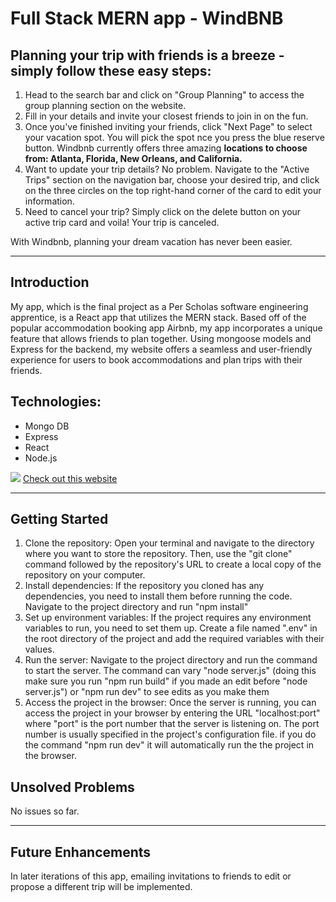 <h1>Full Stack MERN app - WindBNB</h1>
<h2>Planning your trip with friends is a breeze - simply follow these easy steps:</h2>
<ol>
    <li>Head to the search bar and click on "Group Planning" to access the group planning section on the website.</li>
    <li>Fill in your details and invite your closest friends to join in on the fun.</li>
    <li>Once you've finished inviting your friends, click "Next Page" to select your vacation spot. You will pick the spot nce you press the blue reserve button. Windbnb currently offers three amazing <b>locations to choose from: Atlanta, Florida, New Orleans, and California.</b></li>
    <li>Want to update your trip details? No problem. Navigate to the "Active Trips" section on the navigation bar, choose your desired trip, and click on the three circles on the top right-hand corner of the card to edit your information.</li>
    <li>Need to cancel your trip? Simply click on the delete button on your active trip card and voila! Your trip is canceled.</li>
</ol>
<p>With Windbnb, planning your dream vacation has never been easier.</p>
<hr>
<h2>Introduction</h2>
<p>My app, which is the final project as a Per Scholas software engineering apprentice, is a React app that utilizes the MERN stack. Based off of the popular accommodation booking app Airbnb, my app incorporates a unique feature that allows friends to plan together. Using mongoose models and Express for the backend, my website offers a seamless and user-friendly experience for users to book accommodations and plan trips with their friends.</p>
<h2>Technologies:</h2>
<ul>
<li>Mongo DB</li>
<li>Express</li>
<li>React</li>
<li>Node.js</li>
</ul>
<image src="./src/images/windbnb.png">
<a href="https://windbnb-zd7l.onrender.com/">Check out this website</a>
<hr>
<h2>Getting Started</h2>
<ol>
<li>Clone the repository: Open your terminal and navigate to the directory where you want to store the repository. Then, use the "git clone" command followed by the repository's URL to create a local copy of the repository on your computer.</li>
<li>Install dependencies: If the repository you cloned has any dependencies, you need to install them before running the code. Navigate to the project directory and run "npm install" </li>
<li>Set up environment variables: If the project requires any environment variables to run, you need to set them up. Create a file named ".env" in the root directory of the project and add the required variables with their values.</li>
<li>Run the server: Navigate to the project directory and run the command to start the server. The command can vary "node server.js" (doing this make sure you run "npm run build" if you made an edit before "node server.js") or "npm run dev" to see edits as you make them</li>
<li>Access the project in the browser: Once the server is running, you can access the project in your browser by entering the URL "localhost:port" where "port" is the port number that the server is listening on. The port number is usually specified in the project's configuration file. if you do the command "npm run dev" it will automatically run the the project in the browser.</li>
</ol>
<h2>Unsolved Problems</h2>
<p>No issues so far.</p>
<hr>
<h2>Future Enhancements</h2>
<p>In later iterations of this app, emailing invitations to friends to edit or propose a different trip will be implemented.</p>